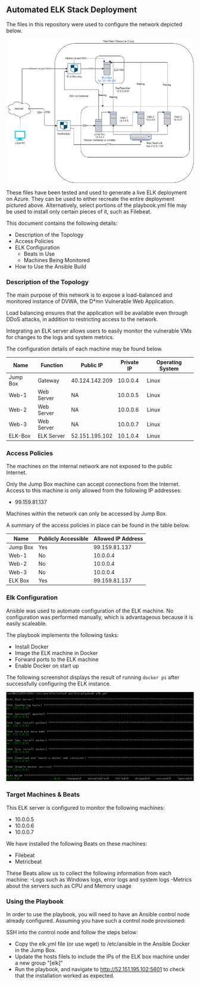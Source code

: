 ## Automated ELK Stack Deployment

The files in this repository were used to configure the network depicted below.

![alt text](https://github.com/babbyjaso/ELK_Stack_urban_broccoli/blob/main/Diagrams/Jason%20Nichols%20Unit%2012%20HW.png "Architecture Diagram")

These files have been tested and used to generate a live ELK deployment on Azure. They can be used to either recreate the entire deployment pictured above. Alternatively, select portions of the playbook.yml file may be used to install only certain pieces of it, such as Filebeat.

This document contains the following details:
- Description of the Topology
- Access Policies
- ELK Configuration
  - Beats in Use
  - Machines Being Monitored
- How to Use the Ansible Build


### Description of the Topology

The main purpose of this network is to expose a load-balanced and monitored instance of DVWA, the D*mn Vulnerable Web Application.

Load balancing ensures that the application will be available even through DDoS attacks, in addition to restricting access to the network.

Integrating an ELK server allows users to easily monitor the vulnerable VMs for changes to the logs and system metrics.

The configuration details of each machine may be found below.

| Name     | Function   | Public IP      | Private IP | Operating System |
|----------|------------|----------------|------------|------------------|
| Jump Box | Gateway    | 40.124.142.209 | 10.0.0.4   | Linux            |
| Web-1    | Web Server | NA             | 10.0.0.5   | Linux            |
| Web-2    | Web Server | NA             | 10.0.0.6   | Linux            |
| Web-3    | Web Server | NA             | 10.0.0.7   | Linux            |
| ELK-Box  | ELK Server | 52.151.195.102 | 10.1.0.4   | Linux            |

### Access Policies

The machines on the internal network are not exposed to the public Internet. 

Only the Jump Box machine can accept connections from the Internet. Access to this machine is only allowed from the following IP addresses:
- 99.159.81.137

Machines within the network can only be accessed by Jump Box.

A summary of the access policies in place can be found in the table below.

| Name     | Publicly Accessible | Allowed IP Address |
|----------|---------------------|--------------------|
| Jump Box | Yes                 | 99.159.81.137      |
| Web-1    | No                  | 10.0.0.4           |
| Web-2    | No                  | 10.0.0.4           |
| Web-3    | No                  | 10.0.0.4           |
| ELK Box  | Yes                 | 99.159.81.137      |

### Elk Configuration

Ansible was used to automate configuration of the ELK machine. No configuration was performed manually, which is advantageous because it is easily scaleable.

The playbook implements the following tasks:
- Install Docker
- Image the ELK machine in Docker
- Forward ports to the ELK machine
- Enable Docker on start up

The following screenshot displays the result of running `docker ps` after successfully configuring the ELK instance.

![alt text](https://github.com/babbyjaso/ELK_Stack_urban_broccoli/blob/main/Images/elk_playbook_success.png "Successful Installation") 

### Target Machines & Beats
This ELK server is configured to monitor the following machines:
- 10.0.0.5
- 10.0.0.6
- 10.0.0.7

We have installed the following Beats on these machines:
- Filebeat
- Metricbeat

These Beats allow us to collect the following information from each machine:
-Logs such as Windows logs, error logs and system logs
-Metrics about the servers such as CPU and Memory usage

### Using the Playbook
In order to use the playbook, you will need to have an Ansible control node already configured. Assuming you have such a control node provisioned: 

SSH into the control node and follow the steps below:
- Copy the elk.yml file (or use wget) to /etc/ansible in the Ansible Docker in the Jump Box.
- Update the hosts filels
 to include the IPs of the ELK box machine under a new group "[elk]"
- Run the playbook, and navigate to http://52.151.195.102:5601 to check that the installation worked as expected.